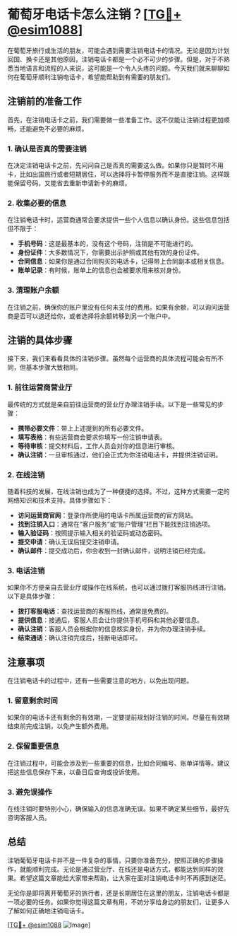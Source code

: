 # 葡萄牙电话卡怎么注销？[[TG💪+ @esim1088](https://t.me/s/esim1088)]

在葡萄牙旅行或生活的朋友，可能会遇到需要注销电话卡的情况。无论是因为计划回国、换卡还是其他原因，注销电话卡都是一个必不可少的步骤。但是，对于不熟悉当地语言和流程的人来说，这可能是一个令人头疼的问题。今天我们就来聊聊如何在葡萄牙顺利注销电话卡，希望能帮助到有需要的朋友们。

## 注销前的准备工作

首先，在注销电话卡之前，我们需要做一些准备工作。这不仅能让注销过程更加顺畅，还能避免不必要的麻烦。

### 1. 确认是否真的需要注销

在决定注销电话卡之前，先问问自己是否真的需要这么做。如果你只是暂时不用卡，比如出国旅行或者短期居住，可以选择将卡暂停服务而不是直接注销。这样既能保留号码，又能省去重新申请新卡的麻烦。

### 2. 收集必要的信息

在注销电话卡时，运营商通常会要求提供一些个人信息以确认身份。这些信息包括但不限于：

- **手机号码**：这是最基本的，没有这个号码，注销是不可能进行的。
- **身份证件**：大多数情况下，你需要出示护照或其他有效的身份证件。
- **合同信息**：如果你是通过合同购买的电话卡，记得带上合同副本或相关信息。
- **账单记录**：有时候，账单上的信息也会被要求用来核对身份。

### 3. 清理账户余额

在注销之前，确保你的账户里没有任何未支付的费用。如果有余额，可以询问运营商是否可以退还给你，或者选择将余额转移到另一个账户中。

## 注销的具体步骤

接下来，我们来看看具体的注销步骤。虽然每个运营商的具体流程可能会有所不同，但基本步骤大致相同。

### 1. 前往运营商营业厅

最传统的方式就是亲自前往运营商的营业厅办理注销手续。以下是一些常见的步骤：

- **携带必要文件**：带上上述提到的所有必要文件。
- **填写表格**：有些运营商会要求你填写一份注销申请表。
- **等待审核**：提交材料后，工作人员会对你的信息进行审核。
- **确认注销**：一旦审核通过，他们会正式为你注销电话卡，并提供注销证明。

### 2. 在线注销

随着科技的发展，在线注销也成为了一种便捷的选择。不过，这种方式需要一定的网络知识和技术支持。具体步骤如下：

- **访问运营商官网**：登录你所使用的电话卡所属运营商的官方网站。
- **找到注销入口**：通常在“客户服务”或“账户管理”栏目下能找到注销选项。
- **输入验证码**：按照提示输入相关的验证码或动态密码。
- **提交申请**：确认无误后提交注销申请。
- **确认邮件**：提交成功后，你会收到一封确认邮件，说明注销已经完成。

### 3. 电话注销

如果你不方便亲自去营业厅或操作在线系统，也可以通过拨打客服热线进行注销。以下是具体步骤：

- **拨打客服电话**：查找运营商的客服热线，通常是免费的。
- **提供信息**：接通后，客服人员会让你提供手机号码和其他必要信息。
- **确认注销**：客服人员会根据你的信息核实身份，并为你办理注销手续。
- **结束通话**：确认注销完成后，挂断电话即可。

## 注意事项

在注销电话卡的过程中，还有一些需要注意的地方，以免出现问题。

### 1. 留意剩余时间

如果你的电话卡还有剩余的有效期，一定要提前规划好注销的时间。尽量在有效期结束前完成注销，以免产生额外费用。

### 2. 保留重要信息

在注销过程中，可能会涉及到一些重要的信息，比如合同编号、账单详情等。建议把这些信息保存下来，以备日后查询或投诉使用。

### 3. 避免误操作

在线注销时要特别小心，确保输入的信息准确无误。如果不确定某些细节，最好先咨询客服人员。

## 总结

注销葡萄牙电话卡并不是一件复杂的事情，只要你准备充分，按照正确的步骤操作，就能顺利完成。无论是通过营业厅、在线还是电话方式，都能达到同样的效果。希望这篇文章能给大家带来帮助，让大家在面对注销电话卡时不再感到迷茫。

无论你是即将离开葡萄牙的旅行者，还是长期居住在这里的朋友，注销电话卡都是一项必要的任务。如果你觉得这篇文章有用，不妨分享给身边的朋友们，让更多人了解如何正确地注销电话卡。

[[TG💪+ @esim1088](https://t.me/s/esim1088) ![Image](https://i.postimg.cc/4NQfJmqS/Snipaste-2025-05-13-00-14-12.png)]